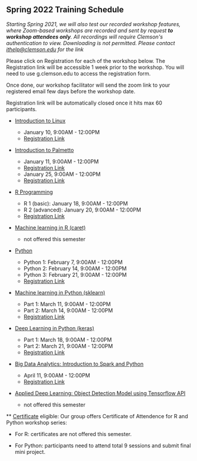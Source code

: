 ## Spring 2022 Training Schedule

*Starting Spring 2021, we will also test our recorded workshop features, 
where Zoom-based workshops are recorded and sent by request **to workshop attendees only**. All recordings will 
require Clemson's authentication to view. Downloading is not permitted. Please contact ithelp@clemson.edu for the link* 

Please click on Registration for each of the workshop below. The Registration link will be accessible 1 week prior to the workshop. You will need to use g.clemson.edu to access the registration form.

Once done, our workshop facilitator will send the zoom link to your registered email few days before the workshop date.

Registration link will be automatically closed once it hits max 60 participants.

- [Introduction to Linux](workshop.md#introduction-to-linux)  
    - January 10, 9:00AM - 12:00PM
    - [Registration Link](https://forms.gle/Z4p6Np42FywzZRCx8)
    <!---- January 24, 9:00AM - 12:00PM
    - [Registration Link](https://forms.gle/3o5QhF4DxFXV6czY7) -->
     
     
- [Introduction to Palmetto](workshop.md#introduction-to-research-computing-on-palmetto-cluster)
    - January 11, 9:00AM - 12:00PM
    - [Registration Link](https://forms.gle/bFet4uigQLuXDx4F8)
    - January 25, 9:00AM - 12:00PM
    - [Registration Link](https://forms.gle/mzefpny8QcTZ7ZFPA)
  
- [R Programming](workshop.md#introduction-to-data-science-using-r)
    - R 1 (basic): January 18, 9:00AM - 12:00PM
    - R 2 (advanced): January 20, 9:00AM - 12:00PM
    - [Registration Link](https://forms.gle/ffEakcLWhroA2ZVJ7)
        
        
- [Machine learning in R (caret)](workshop.md#machine-learning-in-r)
    - not offered this semester
   
   
 - [Python](workshop.md#introduction-to-programming-in-python)
    - Python 1: February 7, 9:00AM - 12:00PM
    - Python 2: February 14, 9:00AM - 12:00PM
    - Python 3: February 21, 9:00AM - 12:00PM
    - [Registration Link](https://forms.gle/XwSrTH2oh1zc27ys7)
    
    
- [Machine learning in Python (sklearn)](workshop.md#machine-learning-in-python)
    - Part 1: March 11, 9:00AM - 12:00PM
    - Part 2: March 14, 9:00AM - 12:00PM
    - [Registration Link](https://forms.gle/2EjVBSYtzHt14qj8A)


- [Deep Learning in Python (keras)](workshop.md#deep-learning-in-python)
    - Part 1: March 18, 9:00AM - 12:00PM
    - Part 2: March 21, 9:00AM - 12:00PM
    - [Registration Link](https://forms.gle/LsAyf4tWr7dpFywf8)
    

- [Big Data Analytics: Introduction to Spark and Python](workshop.md#introduction-to-big-data-analytics-using-sparkpython)    
    - April 11, 9:00AM - 12:00PM
    - [Registration Link](https://forms.gle/94puT2sd9hVjsHsKA)
    
    
- [Applied Deep Learning: Object Detection Model using Tensorflow API](workshop.md#introduction-to-applied-deep-learning-object-detection-model-using-tensorflow-api)
    - not offered this semester
    
    
** [Certificate](https://www.palmetto.clemson.edu/palmetto/training/certificates/) eligible:
Our group offers Certificate of Attendence for R and Python workshop series:

- For R: certificates are not offered this semester.

- For Python: participants need to attend total 9 sessions and submit final mini project.
